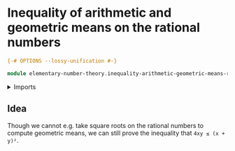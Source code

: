# Inequality of arithmetic and geometric means on the rational numbers

```agda
{-# OPTIONS --lossy-unification #-}

module elementary-number-theory.inequality-arithmetic-geometric-means-rational-numbers where
```

<details><summary>Imports</summary>
```agda
```
</details>

## Idea

Though we cannot e.g. take square roots on the rational numbers to compute geometric
means, we can still prove the inequality that `4xy ≤ (x + y)²`.
